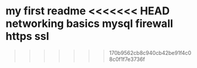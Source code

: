 my first readme
<<<<<<< HEAD
networking basics
mysql
firewall
https ssl
=======
>>>>>>> 170b9562cb8c940cb42be91f4c08c0f1f7e3736f
